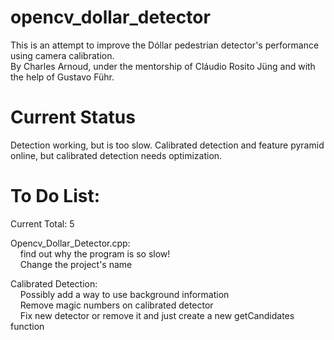 opencv_dollar_detector  
======================  
  
This is an attempt to improve the Dóllar pedestrian detector's performance using camera calibration.   
By Charles Arnoud, under the mentorship of Cláudio Rosito Jüng and with the help of Gustavo Führ.  
  
  
Current Status  
======================  
  
Detection working, but is too slow. Calibrated detection and feature pyramid online, but calibrated detection needs optimization.  
  
  
To Do List:  
======================  
  
Current Total: 5    
  
Opencv_Dollar_Detector.cpp:  
&nbsp;&nbsp;&nbsp;&nbsp;find out why the program is so slow!  
&nbsp;&nbsp;&nbsp;&nbsp;Change the project's name  
  
Calibrated Detection:  
&nbsp;&nbsp;&nbsp;&nbsp;Possibly add a way to use background information  
&nbsp;&nbsp;&nbsp;&nbsp;Remove magic numbers on calibrated detector  
&nbsp;&nbsp;&nbsp;&nbsp;Fix new detector or remove it and just create a new getCandidates function  
      